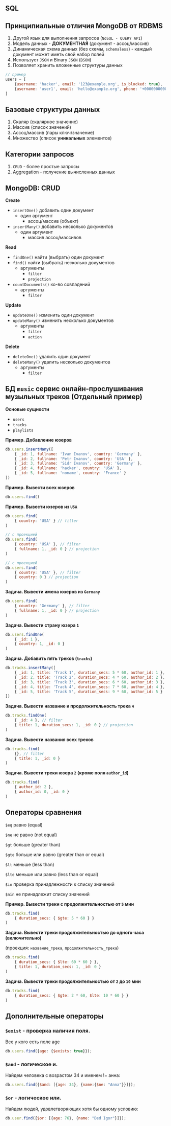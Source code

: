 ## SQL

## Принципиальные отличия MongoDB от RDBMS

1.  Другой язык для выполнения запросов (`NoSQL - QUERY API`)
2.  Модель данных - **ДОКУМЕНТНАЯ** (документ - ассоц/массив)
3.  Динамическая схема данных (без схемы, `schemaless`) - каждый документ может иметь свой набор полей
4.  Использует `JSON` и Binary `JSON` (`BSON`)
5.  Позволяет хранить вложенные структуры данных

```jsx
// пример
users = [
    {username: 'hacker', email: '123@example.org', is_blocked: true},
    {username: 'user1', email: 'hello@example.org', phone: '+0000000000'}
]
```

## Базовые структуры данных

1.  Скаляр (скалярное значение)
2.  Массив (список значений)
3.  Ассоц/массив (пары ключ/значение)
4.  Множество (список **уникальных** элементов)

## Категории запросов

1.  `CRUD` - более простые запросы
2.  Aggregation - получение вычисленных данных

## MongoDB: CRUD

**Create**

-   `insertOne()` добавить один документ
    -   один аргумент
        -   ассоц/массив (объект)
-   `insertMany()` добавить несколько документов
    -   один аргумент
        -   массив ассоц/массивов

**Read**

-   `findOne()` найти (выбрать) один документ
-   `find()` найти (выбрать) несколько документов
    -   аргументы
        -   `filter`
        -   `projection`
-   `countDocuments()` ко-во совпадений
    -   аргументы
        -   `filter`

**Update**

-   `updateOne()` изменить один документ
-   `updateMany()` изменить несколько документов
    -   аргументы
        -   `filter`
        -   `action`

**Delete**

-   `deleteOne()` удалить один документ
-   `deleteMany()` удалить несколько документов
    -   аргументы
        -   `filter`

## БД `music` сервис онлайн-прослушивания музыльных треков (Отдельный пример)

**Основые сущности**

-   `users`
-   `tracks`
-   `playlists`

**Пример. Добавление юзеров**

```jsx
db.users.insertMany([
    { _id: 1, fullname: 'Ivan Ivanov', country: 'Germany' },
    { _id: 2, fullname: 'Petr Ivanov', country: 'USA' },
    { _id: 3, fullname: 'Sidr Ivanov', country: 'Germany' },
    { _id: 4, fullname: 'hacker', country: 'USA' },
    { _id: 5, fullname: 'noname', country: 'France' }
])
```

**Пример. Вывести всех юзеров**

```jsx
db.users.find()
```

**Пример. Вывести юзеров из `USA`**

```jsx
db.users.find(
    { country: 'USA' } // filter
)

// с проекцией
db.users.find(
    { country: 'USA' }, // filter
    { fullname: 1, _id: 0 } // projection
)

// с проекцией
db.users.find(
    { country: 'USA' }, // filter
    { country: 0 } // projection
)
```

**Задача. Вывести имена юзеров из `Germany`**

```jsx
db.users.find(
    { country: 'Germany' }, // filter
    { fullname: 1, _id: 0 } // projection
)
```

**Задача. Вывести страну юзера `1`**

```jsx
db.users.findOne(
    { _id: 1 },
    { country: 1, _id: 0 }
)
```

**Задача. Добавить пять треков (`tracks`)**

```jsx
db.tracks.insertMany([
    { _id: 1, title: 'Track 1', duration_secs: 5 * 60, author_id: 1 },
    { _id: 2, title: 'Track 2', duration_secs: 4 * 60, author_id: 2 },
    { _id: 3, title: 'Track 3', duration_secs: 6 * 60, author_id: 3 },
    { _id: 4, title: 'Track 4', duration_secs: 7 * 60, author_id: 4 },
    { _id: 5, title: 'Track 5', duration_secs: 9 * 60, author_id: 5 }
])
```

**Задача. Вывести название и продолжительность трека `4`**

```jsx
db.tracks.findOne(
    { _id: 4 }, // filter
    { title: 1, duration_secs: 1, _id: 0 } // projection
)
```

**Задача. Вывести названия всех треков**

```jsx
db.tracks.find(
    {}, // filter
    { title: 1, _id: 0 }
)
```

**Задача. Вывести треки юзера `2` (кроме поля `author_id`)**

```jsx
db.tracks.find(
    { author_id: 2 },
    { author_id: 0, _id: 0 }
)
```

## Операторы сравнения

`$eq` равно (equal)

`$ne` не равно (not equal)

`$gt` больше (greater than)

`$gte` больше или равно (greater than or equal)

`$lt` меньше (less than)

`$lte` меньше или равно (less than or equal)

`$in` проверка принадлежности к списку значений

`$nin` не принадлежит списку значений

**Пример. Вывести треки с продолжительностью от `5` мин**

```jsx
db.tracks.find(
    { duration_secs: { $gte: 5 * 60 } }
)
```

**Задача. Вывести треки продолжительностью до одного часа (включительно)**

(проекция: `название_трека`, `продолжительность_трека`)

```jsx
db.tracks.find(
    { duration_secs: { $lte: 60 * 60 } },
    { title: 1, duration_secs: 1, _id: 0 }
)
```

**Задача. Вывести треки продолжительностью от `2` до `10` мин**

```jsx
db.tracks.find(
    { duration_secs: { $gte: 2 * 60, $lte: 10 * 60 } }
)
```

## Дополнительные операторы

### `$exist` - проверка наличия поля.

Все у кого есть поле age

```jsx
db.users.find({age: {$exists: true}});
```

### `$and` - логическое и.

Найдем человека с возрастом 34 и именем != анна:

```jsx
db.users.find({$and: [{age: 34}, {name:{$ne: "Anna"}}]});
```

### `$or` - логическое или.

Найдем людей, удовлетворяющих хотя бы одному условию:

```jsx
db.user.find({$or: [{age: 76}, {name: "Ded Igor"}]});
```
